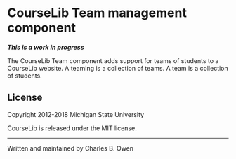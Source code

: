 # CourseLib Team management component

***This is a work in progress***

The CourseLib Team component adds support for teams of students
to a CourseLib website. A teaming is a collection of teams. A
team is a collection of students.


## License

Copyright 2012-2018 Michigan State University

CourseLib is released under the MIT license.

* * *

Written and maintained by Charles B. Owen

